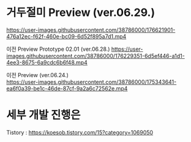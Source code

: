 
# 거두절미 Preview (ver.06.29.)
https://user-images.githubusercontent.com/38786000/176621901-476a12ec-f62f-460e-bc09-6d52f895a7d1.mp4

이전 Preview Prototype 02.01 (ver.06.28.)
https://user-images.githubusercontent.com/38786000/176229351-6d5ef446-a1d1-4ee3-8675-6a9cdc6b6f48.mp4

이전 Preview (ver.06.24.)   
https://user-images.githubusercontent.com/38786000/175343641-ea6f0a39-be1c-46de-87cf-9a2a6c72562e.mp4

# 세부 개발 진행은
Tistory : https://koesob.tistory.com/15?category=1069050
